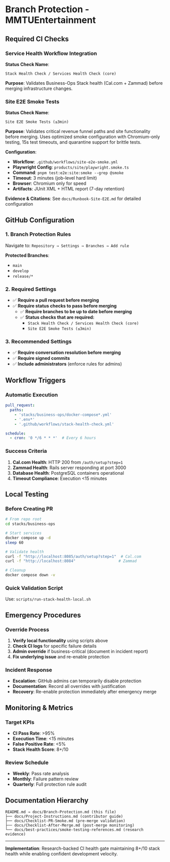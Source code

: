 # Branch Protection - MMTUEntertainment

## Required CI Checks

### Service Health Workflow Integration

**Status Check Name**: 
```
Stack Health Check / Services Health Check (core)
```

**Purpose**: Validates Business-Ops Stack health (Cal.com + Zammad) before merging infrastructure changes.

### Site E2E Smoke Tests

**Status Check Name**:
```
Site E2E Smoke Tests (≤3min)
```

**Purpose**: Validates critical revenue funnel paths and site functionality before merging. Uses optimized smoke configuration with Chromium-only testing, 15s test timeouts, and quarantine support for brittle tests.

**Configuration**:
- **Workflow**: `.github/workflows/site-e2e-smoke.yml`
- **Playwright Config**: `products/site/playwright.smoke.ts`
- **Command**: `pnpm test:e2e:site:smoke --grep @smoke`
- **Timeout**: 3 minutes (job-level hard limit)
- **Browser**: Chromium only for speed
- **Artifacts**: JUnit XML + HTML report (7-day retention)

**Evidence & Citations**: See `docs/Runbook-Site-E2E.md` for detailed configuration

## GitHub Configuration

### 1. Branch Protection Rules
Navigate to: `Repository → Settings → Branches → Add rule`

**Protected Branches**:
- `main`
- `develop` 
- `release/*`

### 2. Required Settings
- ✅ **Require a pull request before merging**
- ✅ **Require status checks to pass before merging**
  - ✅ **Require branches to be up to date before merging**
  - ✅ **Status checks that are required:**
    - `Stack Health Check / Services Health Check (core)`
    - `Site E2E Smoke Tests (≤3min)`

### 3. Recommended Settings
- ✅ **Require conversation resolution before merging**
- ✅ **Require signed commits**
- ✅ **Include administrators** (enforce rules for admins)

## Workflow Triggers

### Automatic Execution
```yaml
pull_request:
  paths:
    - 'stacks/business-ops/docker-compose*.yml'
    - '.env*'
    - '.github/workflows/stack-health-check.yml'

schedule:
  - cron: '0 */6 * * *'  # Every 6 hours
```

### Success Criteria
1. **Cal.com Health**: HTTP 200 from `/auth/setup?step=1`
2. **Zammad Health**: Rails server responding at port 3000
3. **Database Health**: PostgreSQL containers operational
4. **Timeout Compliance**: Execution <15 minutes

## Local Testing

### Before Creating PR
```bash
# From repo root
cd stacks/business-ops

# Start services
docker compose up -d
sleep 60

# Validate health
curl -f "http://localhost:8085/auth/setup?step=1"  # Cal.com
curl -f "http://localhost:8084"                   # Zammad

# Cleanup
docker compose down -v
```

### Quick Validation Script
Use: `scripts/run-stack-health-local.sh`

## Emergency Procedures

### Override Process
1. **Verify local functionality** using scripts above
2. **Check CI logs** for specific failure details
3. **Admin override** if business-critical (document in incident report)
4. **Fix underlying issue** and re-enable protection

### Incident Response
- **Escalation**: GitHub admins can temporarily disable protection
- **Documentation**: Record all overrides with justification
- **Recovery**: Re-enable protection immediately after emergency merge

## Monitoring & Metrics

### Target KPIs
- **CI Pass Rate**: >95%
- **Execution Time**: <15 minutes
- **False Positive Rate**: <5%
- **Stack Health Score**: 8+/10

### Review Schedule
- **Weekly**: Pass rate analysis
- **Monthly**: Failure pattern review
- **Quarterly**: Full protection rule audit

## Documentation Hierarchy

```
README.md → docs/Branch-Protection.md (this file)
├── docs/Project-Instructions.md (contributor guide)
├── docs/Checklist-PR-Smoke.md (pre-merge validation)
├── docs/Checklist-After-Merge.md (post-merge monitoring)
└── docs/best-practices/smoke-testing-references.md (research evidence)
```

---

**Implementation**: Research-backed CI health gate maintaining 8+/10 stack health while enabling confident development velocity.
